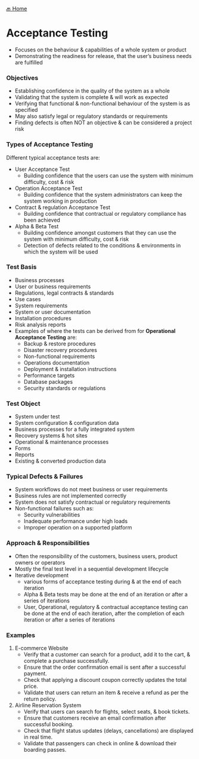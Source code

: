[🔙 Home](../home.md)



# Acceptance Testing
* Focuses on the behaviour & capabilities of a whole system or product
* Demonstrating the readiness for release, that the user’s business needs are fulfilled

### Objectives
* Establishing confidence in the quality of the system as a whole
* Validating that the system is complete & will work as expected
* Verifying that functional & non-functional behaviour of the system is as specified
* May also satisfy legal or regulatory standards or requirements
* Finding defects is often NOT an objective & can be considered a project risk

### Types of Acceptance Testing
Different typical acceptance tests are:
* User Acceptance Test
  * Building confidence that the users can use the system with minimum difficulty, cost & risk
* Operation Acceptance Test
  * Building confidence that the system administrators can keep the system working in production
* Contract & regulation Acceptance Test
  * Building confidence that contractual or regulatory compliance has been achieved
* Alpha & Beta Test
  * Building confidence amongst customers that they can use the system with minimum difficulty, cost & risk
  * Detection of defects related to the conditions & environments in which the system will be used

### Test Basis
* Business processes
* User or business requirements
* Regulations, legal contracts & standards
* Use cases
* System requirements
* System or user documentation
* Installation procedures
* Risk analysis reports
* Examples of where the tests can be derived from for **Operational Acceptance Testing** are:
  * Backup & restore procedures
  * Disaster recovery procedures
  * Non-functional requirements
  * Operations documentation
  * Deployment & installation instructions
  * Performance targets
  * Database packages
  * Security standards or regulations

### Test Object 
* System under test
* System configuration & configuration data
* Business processes for a fully integrated system
* Recovery systems & hot sites
* Operational & maintenance processes
* Forms
* Reports
* Existing & converted production data

### Typical Defects & Failures
* System workflows do not meet business or user requirements
* Business rules are not implemented correctly
* System does not satisfy contractual or regulatory requirements
* Non-functional failures such as:
  * Security vulnerabilities
  * Inadequate performance under high loads
  * Improper operation on a supported platform

### Approach & Responsibilities
* Often the responsibility of the customers, business users, product owners or operators
* Mostly the final test level in a sequential development lifecycle
* Iterative development
  * various forms of acceptance testing during & at the end of each iteration
  * Alpha & Beta tests may be done at the end of an iteration or after a series of iterations
  * User, Operational, regulatory & contractual acceptance testing can be done at the end of each iteration, after the completion of each iteration or after a series of iterations

### Examples
1. E-commerce Website
   * Verify that a customer can search for a product, add it to the cart, & complete a purchase successfully. 
   * Ensure that the order confirmation email is sent after a successful payment. 
   * Check that applying a discount coupon correctly updates the total price. 
   * Validate that users can return an item & receive a refund as per the return policy.
2. Airline Reservation System
   * Verify that users can search for flights, select seats, & book tickets.
   * Ensure that customers receive an email confirmation after successful booking.
   * Check that flight status updates (delays, cancellations) are displayed in real time.
   * Validate that passengers can check in online & download their boarding passes.